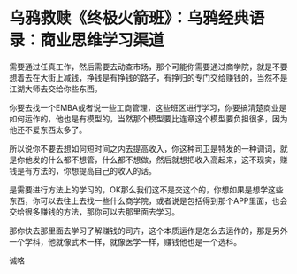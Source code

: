 # 乌鸦救赎《终极火箭班》：乌鸦经典语录：商业思维学习渠道

需要通过任真工作，然后需要去动查市场，那个可能你需要通过商学院，就是不要想着去在大街上减钱，挣钱是有挣钱的路子，有挣归的专门交给赚钱的，当然不是江湖大师去交给你些东西。

你要去找一个EMBA或者说一些工商管理，这些班区进行学习，你要搞清楚商业是如何运作的，他也是有模型的，当然那个模型要比连章这个模型要负担很多，因为他还不爱东西太多了。

所以说你不要去想如何短时间之内去提高收入，你这种司卫是特发的一种调词，就是你他发的什么都不想管，什么都不想做，然后就想把收入高起来，这不现实，赚钱是有方法的，你想提高自己的收入的话。

是需要进行方法上的学习的，OK那么我们这不是交这个的，你想如果是想学这些东西，你可以去往上去找一些什么商学院，或者说是包括得到那个APP里面，也会交给很多赚钱的方法，那你可以去那里面去学习。

那你快去那里面去学习了解赚钱的司卉，这个本质运作是怎么去运作的，那是另外一个学科，他就像武术一样，就像医学一样，赚钱他也是一个选科。

诚咯